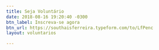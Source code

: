 ```yaml
---
title: Seja Voluntário
date: 2018-08-16 19:20:40 -0300
btn_label: Inscreva-se agora
btn_url: https://southaisferreira.typeform.com/to/LfPenc
layout: voluntarios

---
```

